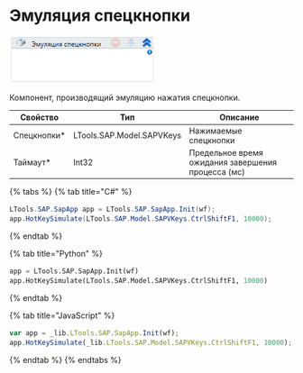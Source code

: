 # Эмуляция спецкнопки

![](<../../../.gitbook/assets/image (168).png>)

Компонент, производящий эмуляцию нажатия спецкнопки.

| Свойство     | Тип                       | Описание                                           |
| ------------ | ------------------------- | -------------------------------------------------- |
| Спецкнопки\* | LTools.SAP.Model.SAPVKeys | Нажимаемые спецкнопки                              |
| Таймаут\*    | Int32                     | Предельное время ожидания завершения процесса (мс) |

{% tabs %}
{% tab title="C#" %}
```csharp
LTools.SAP.SapApp app = LTools.SAP.SapApp.Init(wf);
app.HotKeySimulate(LTools.SAP.Model.SAPVKeys.CtrlShiftF1, 10000);
```
{% endtab %}

{% tab title="Python" %}
```python
app = LTools.SAP.SapApp.Init(wf)
app.HotKeySimulate(LTools.SAP.Model.SAPVKeys.CtrlShiftF1, 10000)
```
{% endtab %}

{% tab title="JavaScript" %}
```javascript
var app = _lib.LTools.SAP.SapApp.Init(wf);
app.HotKeySimulate(_lib.LTools.SAP.Model.SAPVKeys.CtrlShiftF1, 10000);
```
{% endtab %}
{% endtabs %}
